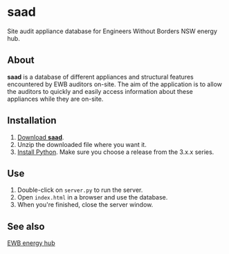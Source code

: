 saad
====

Site audit appliance database for Engineers Without Borders NSW energy hub.

About
-----

**saad** is a database of different appliances and structural features encountered
by EWB auditors on-site.
The aim of the application is to allow the auditors to quickly and easily access
information about these appliances while they are on-site.

Installation
------------

 1. [Download **saad**](https://github.com/eightyeight/saad/zipball/master).
 2. Unzip the downloaded file where you want it.
 3. [Install Python](http://www.python.org/). Make sure you choose a release
    from the 3.x.x series.

Use
---

 1. Double-click on `server.py` to run the server.
 2. Open `index.html` in a browser and use the database.
 3. When you're finished, close the server window.

See also
--------

[EWB energy hub](http://www.ewb.org.au/explore/knowledgehubs/energy)

